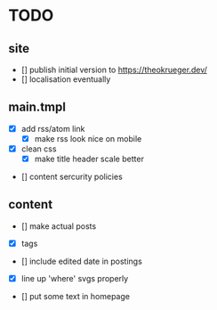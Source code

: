 # TODO

## site

- [] publish initial version to https://theokrueger.dev/
- [] localisation eventually

## main.tmpl

- [x] add rss/atom link
  - [x] make rss look nice on mobile
- [x] clean css
  - [x] make title header scale better
- [] content sercurity policies

## content

- [] make actual posts
- [x] tags
- [] include edited date in postings
- [x] line up 'where' svgs properly
- [] put some text in homepage
